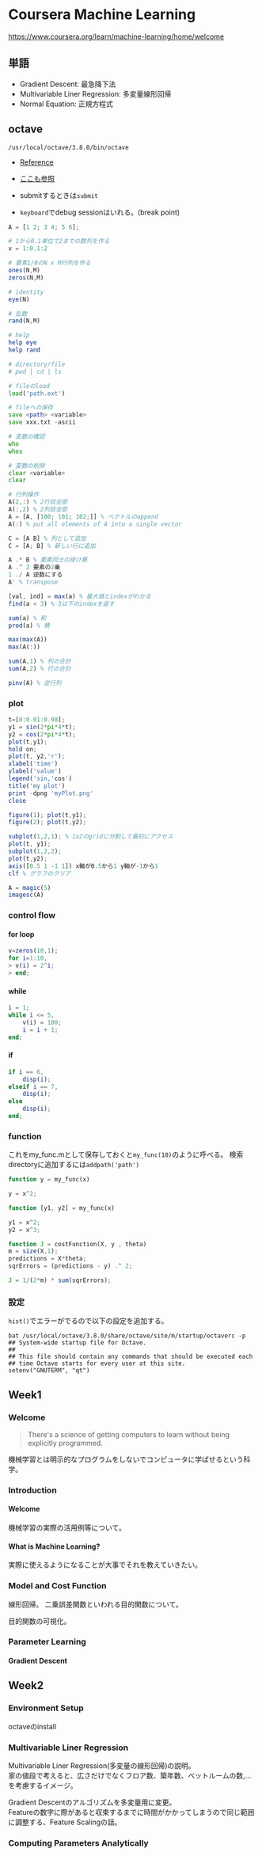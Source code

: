 # Coursera Machine Learning

https://www.coursera.org/learn/machine-learning/home/welcome

## 単語

* Gradient Descent: 最急降下法
* Multivariable Liner Regression: 多変量線形回帰
* Normal Equation: 正規方程式

## octave

`/usr/local/octave/3.8.0/bin/octave`

* [Reference](https://octave.sourceforge.io/docs.php)  
* [ここも参照](https://www.coursera.org/learn/machine-learning/resources/voVNL)

* submitするときは`submit`
* `keyboard`でdebug sessionはいれる。(break point)

```octave
A = [1 2; 3 4; 5 6];

# 1から0.1単位で2までの数列を作る
v = 1:0.1:2

# 要素1/0のN x M行列を作る
ones(N,M)
zeros(N,M)

# identity
eye(N)

# 乱数
rand(N,M)

# help
help eye
help rand

# directory/file
# pwd | cd | ls 

# fileのload
load('path.ext')

# fileへの保存
save <path> <variable>
save xxx.txt -ascii

# 変数の確認
who
whos 

# 変数の削除
clear <variable>
clear

# 行列操作
A(2,:) % 2行目全部
A(:,2) % 2列目全部
A = [A, [100; 101; 102;]] % ベクトルのappend
A(:) % put all elements of A into a single vector

C = [A B] % 列として追加
C = [A; B] % 新しい行に追加

A .* B % 要素同士の掛け算
A .^ 2 要素の2乗
1 ./ A 逆数にする
A' % transpose

[val, ind] = max(a) % 最大値とindexがわかる
find(a < 3) % 3以下のindexを返す

sum(a) % 和
prod(a) % 積

max(max(A))
max(A(:))

sum(A,1) % 列の合計
sum(A,2) % 行の合計

pinv(A) % 逆行列
```

### plot

```octave
t=[0:0.01:0.98];
y1 = sin(2*pi*4*t);
y2 = cos(2*pi*4*t);
plot(t,y1);
hold on;
plot(t, y2,'r');
xlabel('time')
ylabel('value')
legend('sin,'cos')
title('my plot')
print -dpng 'myPlot.png'
close

figure(1); plot(t,y1);
figure(2); plot(t,y2);

subplot(1,2,1); % 1x2のgridに分割して最初にアクセス
plot(t, y1);
subplot(1,2,2);
plot(t,y2);
axis([0.5 1 -1 1]) x軸が0.5から1 y軸が-1から1
clf % グラフのクリア

A = magic(5)
imagesc(A)
```

### control flow

#### for loop
```octave
v=zeros(10,1);
for i=1:10,
> v(i) = 2^i;
> end;
```

#### while
```octave
i = 1;
while i <= 5,
    v(i) = 100;
    i = i + 1; 
end;
```

#### if

```octave
if i == 6,
    disp(i);
elseif i == 7,
    disp(i);
else
    disp(i);
end;
```

### function
これをmy_func.mとして保存しておくと`my_func(10)`のように呼べる。
検索directoryに追加するには`addpath('path')`
```octave
function y = my_func(x)

y = x^2;
```

```octave
function [y1, y2] = my_func(x)

y1 = x^2;
y2 = x^3;
```

```octave
function J = costFunction(X, y , theta)
m = size(X,1);
predictions = X*theta;
sqrErrors = (predictions - y) .^ 2;

J = 1/(2*m) * sum(sqrErrors);
```
### 設定

`hist()`でエラーがでるので以下の設定を追加する。

```shell
bat /usr/local/octave/3.8.0/share/octave/site/m/startup/octaverc -p
## System-wide startup file for Octave.
##
## This file should contain any commands that should be executed each
## time Octave starts for every user at this site.
setenv("GNUTERM", "qt")
```

## Week1

### Welcome

> There's a science of getting computers to learn without being explicitly programmed. 

機械学習とは明示的なプログラムをしないでコンピュータに学ばせるという科学。


### Introduction

#### Welcome

機械学習の実際の活用例等について。

#### What is Machine Learning?

実際に使えるようになることが大事でそれを教えていきたい。

### Model and Cost Function

線形回帰。
二乗誤差関数といわれる目的関数について。

目的関数の可視化。

### Parameter Learning

#### Gradient Descent


## Week2

### Environment Setup

octaveのinstall


### Multivariable Liner Regression

Multivariable Liner Regression(多変量の線形回帰)の説明。  
家の値段で考えると、広さだけでなくフロア数、築年数、ベットルームの数,...を考慮するイメージ。

Gradient Descentのアルゴリズムを多変量用に変更。  
Featureの数字に際があると収束するまでに時間がかかってしまうので同じ範囲に調整する、Feature Scalingの話。

### Computing Parameters Analytically

